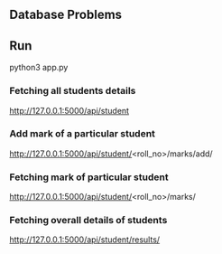 ## Database Problems

## Run
python3 app.py

### Fetching all students details
http://127.0.0.1:5000/api/student

### Add mark of a particular student
http://127.0.0.1:5000/api/student/<roll_no>/marks/add/

### Fetching mark of particular student
http://127.0.0.1:5000/api/student/<roll_no>/marks/

### Fetching overall details of students
http://127.0.0.1:5000/api/student/results/